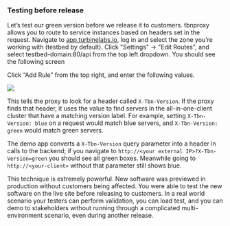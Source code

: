 ### Testing before release

Let’s test our green version before we release it to customers. tbnproxy allows
you to route to service instances based on headers set in the request. Navigate
to [app.turbinelabs.io](https://app.turbinelabs.io), log in and select the zone
you’re working with (testbed by default). Click "Settings" -> "Edit Routes", and
select testbed-domain:80/api from the top left dropdown. You should see the
following screen

Click “Add Rule” from the top right, and enter the following values.

<img
src="https://img.turbinelabs.io/2017-03-17/all-in-one-server-header-rule.png"/>

This tells the proxy to look for a header called `X-Tbn-Version`. If the proxy
finds that header, it uses the value to find servers in the all-in-one-client
cluster that have a matching version label. For example, setting `X-Tbn-Version:
blue` on a request would match blue servers, and `X-Tbn-Version: green` would
match green servers.

The demo app converts a `X-Tbn-Version` query parameter into a header in calls
to the backend; if you navigate to `http://<your external IP>?X-Tbn-Version=green`
you should see all green boxes. Meanwhile going to `http://<your-client>`
without that parameter still shows blue.

This technique is extremely powerful. New software was previewed in production
without customers being affected. You were able to test the new software on the
live site before releasing to customers. In a real world scenario your testers
can perform validation, you can load test, and you can demo to stakeholders
without running through a complicated multi-environment scenario, even during
another release.
